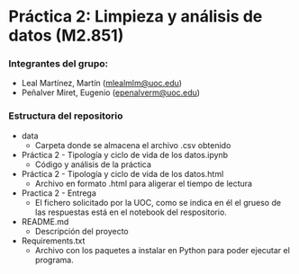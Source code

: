 # Práctica 2: Limpieza y análisis de datos (M2.851)

### Integrantes del grupo:
+ Leal Martínez, Martín ([mlealmlm@uoc.edu](mlealmlm@uoc.edu))
+ Peñalver Miret, Eugenio ([epenalverm@uoc.edu](epenalverm@uoc.edu))
### Estructura del repositorio

+ data
  + Carpeta donde se almacena el archivo .csv obtenido
+ Práctica 2 - Tipología y ciclo de vida de los datos.ipynb
  + Código y análisis de la práctica
+ Práctica 2 - Tipología y ciclo de vida de los datos.html
  + Archivo en formato .html para aligerar el tiempo de lectura
+ Practica 2 - Entrega
  + El fichero solicitado por la UOC, como se indica en él el grueso de las respuestas está en el notebook del respositorio.
+ README.md
  + Descripción del proyecto
+ Requirements.txt
  + Archivo con los paquetes a instalar en Python para poder ejecutar el programa.

